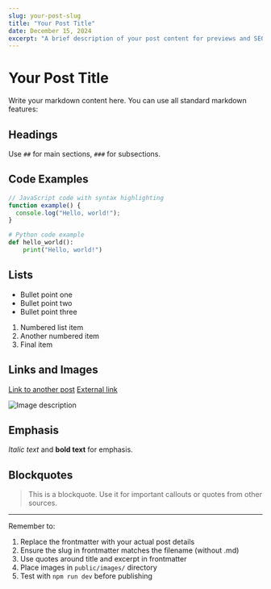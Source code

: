 ```yaml
---
slug: your-post-slug
title: "Your Post Title"
date: December 15, 2024
excerpt: "A brief description of your post content for previews and SEO. Keep it under 160 characters for optimal SEO."
---
```


# Your Post Title

Write your markdown content here. You can use all standard markdown features:

## Headings

Use `##` for main sections, `###` for subsections.

## Code Examples

```javascript
// JavaScript code with syntax highlighting
function example() {
  console.log("Hello, world!");
}
```

```python
# Python code example
def hello_world():
    print("Hello, world!")
```

## Lists

- Bullet point one
- Bullet point two
- Bullet point three

1. Numbered list item
2. Another numbered item
3. Final item

## Links and Images

[Link to another post](/blog/other-post-slug)
[External link](https://example.com)

![Image description](/images/your-image.jpg)

## Emphasis

*Italic text* and **bold text** for emphasis.

## Blockquotes

> This is a blockquote. Use it for important callouts or quotes from other sources.

---

Remember to:
1. Replace the frontmatter with your actual post details
2. Ensure the slug in frontmatter matches the filename (without .md)
3. Use quotes around title and excerpt in frontmatter
4. Place images in `public/images/` directory
5. Test with `npm run dev` before publishing